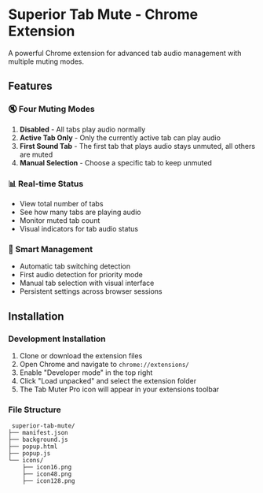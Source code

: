 # Superior Tab Mute - Chrome Extension

A powerful Chrome extension for advanced tab audio management with multiple muting modes.

## Features

### 🔇 Four Muting Modes

1. **Disabled** - All tabs play audio normally
2. **Active Tab Only** - Only the currently active tab can play audio
3. **First Sound Tab** - The first tab that plays audio stays unmuted, all others are muted
4. **Manual Selection** - Choose a specific tab to keep unmuted

### 📊 Real-time Status

- View total number of tabs
- See how many tabs are playing audio
- Monitor muted tab count
- Visual indicators for tab audio status

### 🎯 Smart Management

- Automatic tab switching detection
- First audio detection for priority mode
- Manual tab selection with visual interface
- Persistent settings across browser sessions

## Installation

### Development Installation

1. Clone or download the extension files
2. Open Chrome and navigate to `chrome://extensions/`
3. Enable "Developer mode" in the top right
4. Click "Load unpacked" and select the extension folder
5. The Tab Muter Pro icon will appear in your extensions toolbar

### File Structure

```
 superior-tab-mute/
├── manifest.json
├── background.js
├── popup.html
├── popup.js
└── icons/
    ├── icon16.png
    ├── icon48.png
    ├── icon128.png
